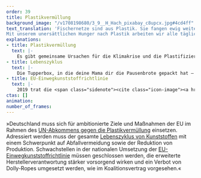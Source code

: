 ```yaml
---
order: 39
title: Plastikvermüllung
background_image: "/v1708198680/3_9__H_Hach_pixabay_c8upcx.jpg#4cd4ff"
text_translation: 'Fischernetze sind aus Plastik. Sie fangen ewig weiter, wenn sie im Meer verloren gehen. So wie unser Müll. Auch der gefährdet das Leben im Meer. 
Mit unserem unersättlichen Hunger nach Plastik arbeiten wir alle täglich an der Plastifizierung der Meere. Wegschauen ist die falsche Lösung.'
explanations:
- title: Plastikvermüllung
  text: |-
    Es gibt gemeinsame Ursachen für die Klimakrise und die Plastifizierung der Meere - und unter den <span class="sidenote"><cite class="icon-image"><a href="https://theconversation.com/oil-companies-are-ploughing-money-into-fossil-fuelled-plastics-production-at-a-record-rate-new-research-169690" target="_blank" rel="noopener"> "Oil companies are ploughing money into fossil-fuelled plastics production at a record rate" / The Conversation </a></cite><span>Hauptverantwortlichen</span></span> massive Personalüberschneidungen. So sind es dann auch dieselben Kräfte, die mit denselben Methoden die internationale Politik sabotieren, die es bräuchte, um die Plastikflut einzudämmen. Ende April 24 fand in Ottawa die vierte Sitzung für ein globales UN-Plastikabkommen statt. Fast 200 Länder sind sich einig, dass es ein solches Abkommen braucht, um Plastikvermüllung überall dort zu verhindern, wo sie entsteht, aber als Ruanda und Peru den konkreten <span class="sidenote"><cite class="icon-image"><a href="https://www.theguardian.com/environment/2024/apr/29/countries-reduce-plastic-production" target="_blank" rel="noopener"> "Countries consider pact to reduce plastic production by 40% in 15 years" / Guardian </a></cite><span>Vorschlag</span></span> einbrachten, die _Produktion_ von Plastik bis 2040 um 40% zu vermindern, fiel der Konsens auseinander – zugunsten vehement vertretener fossiler Interessen, die wider die <span class="sidenote"><cite class="icon-image"><a href="https://www.cambridge.org/core/journals/cambridge-prisms-plastics/article/primary-plastic-polymers-urgently-needed-upstream-reduction/84ACFD0CBBA182EC61AC26C061C4E6AC" target="_blank" rel="noopener"> "Primary plastic polymers: Urgently needed upstream reduction" / Cambridge Prisms: Plastic </a></cite><span>wissenschaftliche Evidenz</span></span> (und <span class="sidenote"><cite class="icon-image"><a href="https://climateintegrity.org/plastics-fraud" target="_blank" rel="noopener"> "The Fraud of Plastic Recycling" / Center for Climate Integrity </a></cite><span>besseres Wissen</span></span>) darauf beharrten, dass verstärktes Recycling <span class="expander"><span class="trigger">die eigentliche Lösung sei.</span><span class="info">Der Meeresbiologin Melanie Bergmann, die Teil der deutschen Delegation war, ist der Zorn über dieses Vorgehen <a href="https://www.faz.net/aktuell/wissen/erde-klima/plastikmuell-abkommen-2024-wir-haben-wertvolle-zeit-verloren-19677518.html" target="_blank">deutlich anzumerken</a>.</span></span> Das Verhandlungspapier ist nach der Sitzung um 2000 Klammern mit zu verhandelnden Formulierungen reicher. Die Zukunft des Abkommens ist ungewiss.
- title: Lebenszyklus
  text: |-
    Die Tupperbox, in die deine Mama dir die Pausenbrote gepackt hat – du hast keine Ahnung, was mit ihr passiert ist, irgendwann war sie weg, aber wahrscheinlich ist die noch irgendwo. Die, in der die Mama deiner Mama die Pausenbrote gepackt hat, auch. Und die von der Mama davor. Und die von allen Mamas auf der ganzen Welt bis zurück in die 1950er. Und alles andere, das die gesamte Menschheit je aus Plastik hergestellt hat. Nur 9% allen jemals produzierten Plastiks ist recycelt worden, weitere 12% verbrannt, das heißt: 79% sind noch da. Das sind <span class="sidenote"><cite class="icon-image"><a href="https://www.technologyreview.com/2023/10/12/1081129/plastic-recycling-climate-change-microplastics/" target="_blank" rel="noopener"> "Think that your plastic is being recycled? Think again." / MIT Technology Review </a></cite><span>11 Milliarden Tonnen</span></span> , die (wenn es gut läuft) in Mülldeponien und (wenn es schlecht läuft) in der Umwelt rumliegen und rumschwimmen und noch für sehr lange rumliegen und rumschwimmen werden bzw. zu Mikroplastik zerfallen. Und jedes Jahr werden es <span class="sidenote"><cite class="icon-image"><a href="https://ourworldindata.org/plastic-pollution?insight=plastic-production-has-more-than-doubled-in-the-last-two-decades#introduction" target="_blank" rel="noopener"> Umfangreiche Datensammlung und -visualisierung zu Plastic Pollution / Our World in Data </a></cite><span>450 Millionen</span></span> mehr, Tendenz steigend. Der Anteil davon, der im Meer landet, ist mit <span class="sidenote"><cite class="icon-image"><a href="https://ourworldindata.org/plastic-pollution?insight=around-05-of-plastic-waste-ends-up-in-the-ocean#key-insights" target="_blank" rel="noopener"> Ebenfalls Our World in Data </a></cite><span>0,5%</span></span> nur auf den ersten Blick verschwindend klein, denn 0,5% von unendlich viel sind immer noch sehr verdammt viel. Um dort verheerenden <span class="sidenote"><cite class="icon-image"><a href="https://www.wwf.de/themen-projekte/plastik/plastikmuell-im-meer" target="_blank" rel="noopener"> "Das kann kein Meer mehr schlucken: Unsere Ozeane versinken im Plastikmüll" / WWF </a></cite><span>Schaden</span></span> anzurichten, reicht es allemal aus.
- title: EU-Einwegkunststoffrichtlinie
  text: |-
    2019 trat die <span class="sidenote"><cite class="icon-image"><a href="https://www.umweltbundesamt.de/themen/abfall-ressourcen/produktverantwortung-in-der-abfallwirtschaft/verpackungen/fragen-antworten-umsetzung-der#die-einwegkunststoffrichtlinie-ewkrl" target="_blank" rel="noopener"> Fragen und Antworten: Umsetzung der Einwegkunststoffrichtlinie / Umweltbundesamt </a></cite><span>EU-Einwegkunststoffrichtlinie</span></span> in Kraft. Sie hat die dringend nötige <span class="sidenote"><cite class="icon-image"><a href="https://www.zdf.de/nachrichten/panorama/klima-einwegplastik-verbot-100.html" target="_blank" rel="noopener"> "In vielen Bereichen ein Umdenken erkennbar" / ZDFheute </a></cite><span>Aufmerksamkeit</span></span> für die Problematik von Wegwerfplastik geschaffen und im besten Fall können die auf den Weg gebrachten <span class="expander"><span class="trigger">Verbote</span><span class="info">ein für EU-Verhältnisse selten radikales Mittel</span></span> ausgewählter Einwegverpackungen dafür sorgen, das Plastikmüll-Aufkommen an den Stränden der EU um über <span class="sidenote"><cite class="icon-image"><a href="https://www.sciencedirect.com/science/article/pii/S0956053X23002738?via%3Dihub" target="_blank" rel="noopener"> "What potential does the EU Single-Use Plastics Directive have for reducing plastic pollution at coastlines and riversides? An evaluation based on citizen science data" / Waste Management, Volume 164 </a></cite><span>40%</span></span> zu verringern. Die Reduzierung der Nachfrage nach neu produziertem Plastik und die Suche nach <span class="sidenote"><cite class="icon-image"><a href="https://www.deepwave.org/bluestraw-kampagne/trinkhalm-vergleichstabelle/" target="_blank" rel="noopener"> Alternativen zu Trinkhalmen / BLUE STRAW Kampagne DEEPWAVE </a></cite><span>Alternativen</span></span> ist würdig und <span class="expander"><span class="trigger">wichtig,</span><span class="info">Auch aus Klimaschutzgründen – wir erinnern uns: Plastik wird aus Öl gemacht.</span></span> die <span class="sidenote"><cite class="icon-image"><a href="https://www.nabu.de/umwelt-und-ressourcen/ressourcenschonung/kunststoffe-und-bioplastik/30215.html" target="_blank" rel="noopener"> "EU-Einwegplastikverbot: Einweggeschirr und To-Go-Verpackungen werden kaum verschwinden" / NABU </a></cite><span>selektive Ausformung</span></span> der <span class="expander"><span class="trigger">Verbote</span><span class="info">ein für EU-Verhältnisse selten radikales Mittel</span></span> allerdings ist nicht so zielführend, wie erhofft. Beim Blick auf bestimmte Zahlen sieht es ganz danach aus, dass es einen wirksameren Hebel in Bezug auf die Plastikverschmutzung insbesondere der Meere gibt: die EU exportiert jährlich <span class="sidenote"><cite class="icon-image"><a href="https://ourworldindata.org/plastic-pollution#explore-data-on-plastic-pollution" target="_blank" rel="noopener"> Plastic Pollution Data Explorer / Our World in Data </a></cite><span>2,7 Millionen Tonnen</span></span> Plastikmüll in Länder mit schlechterem Abfallmanagement, wo <span class="sidenote"><cite class="icon-image"><a href="https://ourworldindata.org/plastic-pollution?insight=most-ocean-plastics-today-come-from-middle-income-countries#key-insights" target="_blank" rel="noopener"> Plastic Pollution / Our World in Data </a></cite><span>signifikante Mengen</span></span> des eigenen und des importierten Mülls in Flüsse und Meere geraten. Wenn alle Länder eine vergleichbar gute Abfall-Infrakstruktur hätten wie sagen wir mal Deutschland, wäre die Wahrscheinlichkeit, dass Plastik ins Meer gerät, um <span class="sidenote"><cite class="icon-image"><a href="https://ourworldindata.org/plastic-pollution?insight=most-ocean-plastics-today-come-from-middle-income-countries#key-insights" target="_blank" rel="noopener"> Schon wieder Plastic Pollution / Our World in Data </a></cite><span>80% kleiner</span></span>. Das legt ein Engagement für besseres Abfallmanagement nahe, zuhause, damit der Exportbedarf kleiner wird, und dort, wo der meiste Müll auf die schlechtesten Verwertungssysteme trifft.
ctas: []
animation:
number_of_frames:
---
```


»Deutschland muss sich für ambitionierte Ziele und Maßnahmen der EU im Rahmen des [UN-Abkommens gegen die Plastikvermüllung](# "Plastikvermüllung") einsetzen. Adressiert werden muss der gesamte [Lebenszyklus von Kunststoffen](# "Lebenszyklus") mit einem Schwerpunkt auf Abfallvermeidung sowie der Reduktion von Produktion. Schwachstellen in der nationalen Umsetzung der [EU-Einwegkunststoffrichtlinie](# "EU-Einwegkunststoffrichtlinie") müssen geschlossen werden, die erweiterte Herstellerverantwortung stärker vorsorgend wirken und ein Verbot von Dolly-Ropes umgesetzt werden, wie im Koalitionsvertrag vorgesehen.«
